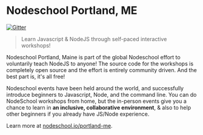 # **Nodeschool Portland, ME**

[![Gitter](https://badges.gitter.im/Join%20Chat.svg)](https://gitter.im/nodeschool/portland-me?utm_source=badge&utm_medium=badge&utm_campaign=pr-badge&utm_content=badge)

>Learn Javascript & NodeJS through self-paced interactive workshops!

Nodeschool Portland, Maine is part of the global Nodeschool effort to voluntarily teach NodeJS to anyone! The source code for the workshops is completely open source and the effort is entirely community driven. And the best part is, it's all free!

Nodeschool events have been held around the world, and successfully introduce beginners to Javascript, Node, and the command line. You can do NodeSchool workshops from home, but the in-person events give you a chance to learn in **an inclusive, collaborative environment**, & also to help other beginners if you already have JS/Node experience.

Learn more at [nodeschool.io/portland-me](http://nodeschool.io/portland-me).
